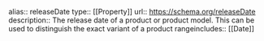 alias::  releaseDate
type:: [[Property]]
url:: https://schema.org/releaseDate
description:: The release date of a product or product model. This can be used to distinguish the exact variant of a product
rangeincludes:: [[Date]]
